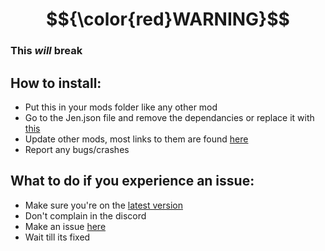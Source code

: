 # $${\color{red}WARNING}$$
### This *will* break

## How to install:
- Put this in your mods folder like any other mod
- Go to the Jen.json file and remove the dependancies or replace it with [this](https://github.com/Dragokillfist/almanac-patches/blob/d000e4778c4fb7dc21ad831eba98fd222c679bbd/example%20Jen.json%20file)
- Update other mods, most links to them are found [here](https://github.com/Dragokillfist/common-balatro-mod-update-links/blob/main/README.md)
- Report any bugs/crashes

## What to do if you experience an issue:
- Make sure you're on the [latest version](https://github.com/Dragokillfist/almanac-patches/archive/refs/heads/main.zip)
- Don't complain in the discord
- Make an issue [here](https://github.com/Dragokillfist/almanac-patches/issues)
- Wait till its fixed
